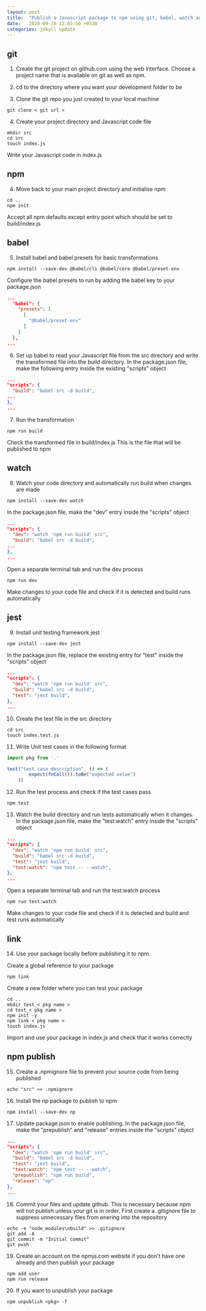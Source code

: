 ```yaml
---
layout: post
title:  "Publish a Javascript package to npm using git, babel, watch and jest on macos"
date:   2020-09-19 12:05:50 +0530
categories: jekyll update
---
```


## git

1. Create the git project on github.com using the web interface. Choose a project name that is available on git as well as npm.

2. cd to the directory where you want your development folder to be

3. Clone the git repo you just created to your local machine

```shell
git clone < git url >
```

4. Create your project directory and Javascript code file

```shell
mkdir src
cd src
touch index.js
```
Write your Javascript code in index.js

## npm

4. Move back to your main project directory and initialise npm 

```shell
cd ..
npm init
```

Accept all npm defaults except entry point which should be set to build/index.js

## babel

5. Install babel and babel presets for basic transformations 

```shell
npm install --save-dev @babel/cli @babel/core @babel/preset-env
```

Configure the babel presets to run by adding the babel key to your package.json

```json
...
  "babel": {
    "presets": [
      [
        "@babel/preset-env"
      ]
    ]
  },
...
```

6. Set up babel to read your Javascript file from the src directory and write the transformed file into the build directory. In the package.json file, make the following entry inside the existing "scripts" object

```json
...
"scripts": {
  "build": "babel src -d build",  
...
},
...
```

7. Run the transformation

```shell
npm run build
```

Check the transformed file in build/index.js This is the file that will be published to npm

## watch

8. Watch your code directory and automatically run build when changes are made

```shell
npm install --save-dev watch
```

In the package.json file, make the "dev" entry inside the "scripts" object

```json
...
"scripts": {
  "dev": "watch 'npm run build' src",
  "build": "babel src -d build",
...
},
...
```

Open a separate terminal tab and run the dev process

```shell
npm run dev
```

Make changes to your code file and check if it is detected and build runs automatically

## jest

9. Install unit testing framework jest

```shell
npm install --save-dev jest
```

In the package.json file, replace the existing entry for "test" inside the "scripts" object

```json
...
"scripts": {
  "dev": "watch 'npm run build' src",
  "build": "babel src -d build",
  "test": "jest build",
},
...
```

10. Create the test file in the src directory

```shell
cd src
touch index.test.js
```

11. Write Unit test cases in the following format

```javascript
import pkg from '.'

test("test case description", () => (
		expect(fnCall()).toBe("expected value")
	))
```

12. Run the test process and check if the test cases pass

```shell
npm test
```

13. Watch the build directory and run tests automatically when it changes. In the package.json file, make the "test:watch" entry inside the "scripts" object

```json
...
"scripts": {
  "dev": "watch 'npm run build' src",
  "build": "babel src -d build",
  "test": "jest build",
  "test:watch": "npm test -- --watch",
},
...
```
Open a separate terminal tab and run the test:watch process

```shell
npm run test:watch
```

Make changes to your code file and check if it is detected and build and test runs automatically

## link

14. Use your package locally before publishing it to npm.

Create a global reference to your package

```shell
npm link
```

Create a new folder where you can test your package

```shell
cd ..
mkdir test_< pkg name >
cd test_< pkg name >
npm init -y
npm link < pkg name >
touch index.js
```

Import and use your package in index.js and check that it works correctly

## npm publish

15. Create a .npmignore file to prevent your source code from being published

```shell
echo "src" >> .npmignore
```

16. Install the np package to publish to npm

```shell
npm install --save-dev np
```

17. Update package.json to enable publishing. In the package.json file, make the "prepublish" and "release" entries inside the "scripts" object

```json
...
"scripts": {
  "dev": "watch 'npm run build' src",
  "build": "babel src -d build",
  "test": "jest build",
  "test:watch": "npm test -- --watch",
  "prepublish": "npm run build",
  "release": "np"
},
...
```

18. Commit your files and update github. This is necessary because npm will not publish unless your git is in order. First create a .gitignore file to suppress unnecessary files from enering into the repository

```shell
echo -e "node_modules\nbuild" >> .gitignore
git add -A
git commit -m "Initial commit"
git push
```

19. Create an account on the npmjs.com website if you don't have one already and then publish your package

```shell
npm add user
npm run release
```

20. If you want to unpublish your package

```shell
npm unpublish <pkg> -f
``` 
